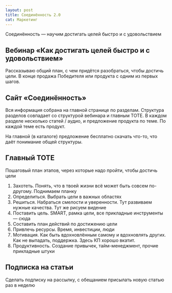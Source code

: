 ```yaml
---
layout: post
title: Соединённость 2.0
cat: Маркетинг
---
```


Соединённость — научим достигать целей быстро и с удовольствием

## Вебинар «Как достигать целей быстро и с удовольствием»

Рассказываю общий план, с чем придётся разобраться, чтобы достичь цели. В конце продажа Победителя или продукта с одним из первых шагов.

## Сайт «Соединённость»

Вся информация собрана на главной странице по разделам. Структура разделов совпадает со структурой вебинара и главным TOTE. В каждом разделе несколько статей / аудио, и предложение  продукта по теме. По каждой теме есть продукт.

На главной (в каталоге) предложение бесплатно скачать что-то, что даёт понимание общей структуры.

## Главный TOTE

Пошаговый план этапов, через которые надо пройти, чтобы достичь цели

1. Захотеть. Понять, что в твоей жизни всё может быть совсем по-другому. Поднимаем планку
2. Определиться. Выбрать цели в важных областях
3. Решиться. Набраться смелости и уверенности. Тут развиваем нужные качества. Тут же рисуем видение
4. Поставить цель. SMART, рамка цели, все прикладные инструменты — сюда
5. Составить план действий по достижению цели
6. Привлечь ресурсы. Время, инвестиции, люди
7. Мотивация. Как быть вдохновлённым самому и вдохновлять других. Как не выпадать, поддержка. Здесь КП хорошо вкатит.
8. Продуктивность. Создание привычек, тайм-менеджмент, прочие прикладные штуки

## Подписка на статьи

Сделать подписку на рассылку, с обещанием присылать новую статью раз в неделю
